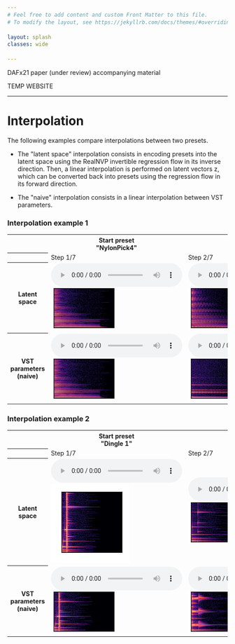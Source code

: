 ```yaml
---
# Feel free to add content and custom Front Matter to this file.
# To modify the layout, see https://jekyllrb.com/docs/themes/#overriding-theme-defaults

layout: splash
classes: wide

---
```


<link rel="stylesheet" href="assets/css/styles.css">

DAFx21 paper (under review) accompanying material

TEMP WEBSITE

---

# Interpolation

The following examples compare interpolations between two presets.

- The "latent space" interpolation consists in encoding presets into the latent space using the RealNVP invertible regression flow in its inverse direction.
Then, a linear interpolation is performed on latent vectors z, which can be converted back into presets using the regression flow in its forward direction.

- The "naive" interpolation consists in a linear interpolation between VST parameters.

### Interpolation example 1

<div class="figure">
    <table>
        <tr>
            <th></th>
            <th>Start preset<br/>"NylonPick4"</th>
            <th></th>
            <th></th>
            <th></th>
            <th></th>
            <th></th>
            <th>End preset<br />"FmRhodes14"</th>
        </tr>
        <tr>
            <th></th>
            <td>Step 1/7</td>
            <td>Step 2/7</td>
            <td>Step 3/7</td>
            <td>Step 4/7</td>
            <td>Step 5/7</td>
            <td>Step 6/7</td>
            <td>Step 7/7</td>
        </tr>
        <tr> <!-- zK interp -->
            <th scope="row">
                Latent <br/>space
            </th>
            <td>
                <audio controls class=small_control> 
                    <source src="assets/interpolation/055577to076380_zK_audio0.mp3" type="audio/mp3" />
                </audio>
                <br />
                <img src="assets/interpolation/055577to076380_zK_spec0.png"/>
            </td>
            <td>
                <audio controls="" class=small_control> 
                    <source src="assets/interpolation/055577to076380_zK_audio1.mp3" type="audio/mp3" />
                </audio><br/>
                <img src="assets/interpolation/055577to076380_zK_spec1.png"/>
            </td>
            <td>
                <audio controls="" class=small_control> 
                    <source src="assets/interpolation/055577to076380_zK_audio2.mp3" type="audio/mp3" />
                </audio><br/>
                <img src="assets/interpolation/055577to076380_zK_spec2.png"/>
            </td>
            <td>
                <audio controls="" class=small_control> 
                    <source src="assets/interpolation/055577to076380_zK_audio3.mp3" type="audio/mp3" />
                </audio><br/>
                <img src="assets/interpolation/055577to076380_zK_spec3.png"/>
            </td>
            <td>
                <audio controls="" class=small_control> 
                    <source src="assets/interpolation/055577to076380_zK_audio4.mp3" type="audio/mp3" />
                </audio><br/>
                <img src="assets/interpolation/055577to076380_zK_spec4.png"/>
            </td>
            <td>
                <audio controls="" class=small_control> 
                    <source src="assets/interpolation/055577to076380_zK_audio5.mp3" type="audio/mp3" />
                </audio><br/>
                <img src="assets/interpolation/055577to076380_zK_spec5.png"/>
            </td>
            <td>
                <audio controls="" class=small_control> 
                    <source src="assets/interpolation/055577to076380_zK_audio6.mp3" type="audio/mp3" />
                </audio><br/>
                <img src="assets/interpolation/055577to076380_zK_spec6.png"/>
            </td>
        </tr>
        <tr> <!-- naive interp -->
            <th scope="row">
                VST parameters<br/> (naive)
            </th>
            <td>
                <audio controls="" class=small_control> 
                    <source src="assets/interpolation/055577to076380_naive_audio0.mp3" type="audio/mp3" />
                </audio> <br/>
                <img src="assets/interpolation/055577to076380_naive_spec0.png"/>
            </td>
            <td>
                <audio controls="" class=small_control> 
                    <source src="assets/interpolation/055577to076380_naive_audio1.mp3" type="audio/mp3" />
                </audio><br/>
                <img src="assets/interpolation/055577to076380_naive_spec1.png"/>
            </td>
            <td>
                <audio controls="" class=small_control> 
                    <source src="assets/interpolation/055577to076380_naive_audio2.mp3" type="audio/mp3" />
                </audio><br/>
                <img src="assets/interpolation/055577to076380_naive_spec2.png"/>
            </td>
            <td>
                <audio controls="" class=small_control> 
                    <source src="assets/interpolation/055577to076380_naive_audio3.mp3" type="audio/mp3" />
                </audio><br/>
                <img src="assets/interpolation/055577to076380_naive_spec3.png"/>
            </td>
            <td>
                <audio controls="" class=small_control> 
                    <source src="assets/interpolation/055577to076380_naive_audio4.mp3" type="audio/mp3" />
                </audio><br/>
                <img src="assets/interpolation/055577to076380_naive_spec4.png"/>
            </td>
            <td>
                <audio controls="" class=small_control> 
                    <source src="assets/interpolation/055577to076380_naive_audio5.mp3" type="audio/mp3" />
                </audio><br/>
                <img src="assets/interpolation/055577to076380_naive_spec5.png"/>
            </td>
            <td>
                <audio controls="" class=small_control> 
                    <source src="assets/interpolation/055577to076380_naive_audio6.mp3" type="audio/mp3" />
                </audio><br/>
                <img src="assets/interpolation/055577to076380_naive_spec6.png"/>
            </td>
        </tr>
    </table>
</div>

### Interpolation example 2

<div class="figure">
    <table>
        <tr>
            <th></th>
            <th>Start preset<br/>"Dingle 1"</th>
            <th></th>
            <th></th>
            <th></th>
            <th></th>
            <th></th>
            <th>End preset<br />"Get it"</th>
        </tr>
        <tr>
            <th></th>
            <td>Step 1/7</td>
            <td>Step 2/7</td>
            <td>Step 3/7</td>
            <td>Step 4/7</td>
            <td>Step 5/7</td>
            <td>Step 6/7</td>
            <td>Step 7/7</td>
        </tr>
        <tr> <!-- zK interp -->
            <th scope="row">
                Latent <br/>space
            </th>
            <td>
                <audio controls class=small_control> 
                    <source src="assets/interpolation/000348to004018_zK_audio0.mp3" type="audio/mp3" />
                </audio>
                <br />
                <img src="assets/interpolation/000348to004018_zK_spec0.png"/>
            </td>
            <td>
                <audio controls="" class=small_control> 
                    <source src="assets/interpolation/000348to004018_zK_audio1.mp3" type="audio/mp3" />
                </audio><br/>
                <img src="assets/interpolation/000348to004018_zK_spec1.png"/>
            </td>
            <td>
                <audio controls="" class=small_control> 
                    <source src="assets/interpolation/000348to004018_zK_audio2.mp3" type="audio/mp3" />
                </audio><br/>
                <img src="assets/interpolation/000348to004018_zK_spec2.png"/>
            </td>
            <td>
                <audio controls="" class=small_control> 
                    <source src="assets/interpolation/000348to004018_zK_audio3.mp3" type="audio/mp3" />
                </audio><br/>
                <img src="assets/interpolation/000348to004018_zK_spec3.png"/>
            </td>
            <td>
                <audio controls="" class=small_control> 
                    <source src="assets/interpolation/000348to004018_zK_audio4.mp3" type="audio/mp3" />
                </audio><br/>
                <img src="assets/interpolation/000348to004018_zK_spec4.png"/>
            </td>
            <td>
                <audio controls="" class=small_control> 
                    <source src="assets/interpolation/000348to004018_zK_audio5.mp3" type="audio/mp3" />
                </audio><br/>
                <img src="assets/interpolation/000348to004018_zK_spec5.png"/>
            </td>
            <td>
                <audio controls="" class=small_control> 
                    <source src="assets/interpolation/000348to004018_zK_audio6.mp3" type="audio/mp3" />
                </audio><br/>
                <img src="assets/interpolation/000348to004018_zK_spec6.png"/>
            </td>
        </tr>
        <tr> <!-- naive interp -->
            <th scope="row">
                VST parameters<br/> (naive)
            </th>
            <td>
                <audio controls="" class=small_control> 
                    <source src="assets/interpolation/000348to004018_naive_audio0.mp3" type="audio/mp3" />
                </audio> <br/>
                <img src="assets/interpolation/000348to004018_naive_spec0.png"/>
            </td>
            <td>
                <audio controls="" class=small_control> 
                    <source src="assets/interpolation/000348to004018_naive_audio1.mp3" type="audio/mp3" />
                </audio><br/>
                <img src="assets/interpolation/000348to004018_naive_spec1.png"/>
            </td>
            <td>
                <audio controls="" class=small_control> 
                    <source src="assets/interpolation/000348to004018_naive_audio2.mp3" type="audio/mp3" />
                </audio><br/>
                <img src="assets/interpolation/000348to004018_naive_spec2.png"/>
            </td>
            <td>
                <audio controls="" class=small_control> 
                    <source src="assets/interpolation/000348to004018_naive_audio3.mp3" type="audio/mp3" />
                </audio><br/>
                <img src="assets/interpolation/000348to004018_naive_spec3.png"/>
            </td>
            <td>
                <audio controls="" class=small_control> 
                    <source src="assets/interpolation/000348to004018_naive_audio4.mp3" type="audio/mp3" />
                </audio><br/>
                <img src="assets/interpolation/000348to004018_naive_spec4.png"/>
            </td>
            <td>
                <audio controls="" class=small_control> 
                    <source src="assets/interpolation/000348to004018_naive_audio5.mp3" type="audio/mp3" />
                </audio><br/>
                <img src="assets/interpolation/000348to004018_naive_spec5.png"/>
            </td>
            <td>
                <audio controls="" class=small_control> 
                    <source src="assets/interpolation/000348to004018_naive_audio6.mp3" type="audio/mp3" />
                </audio><br/>
                <img src="assets/interpolation/000348to004018_naive_spec6.png"/>
            </td>
        </tr>
    </table>
</div>